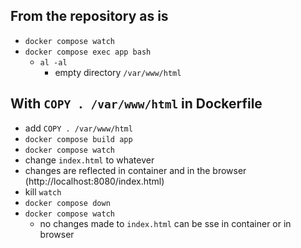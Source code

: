 ## From the repository as is

- `docker compose watch`
- `docker compose exec app bash`
    - `al -al`
        - empty directory `/var/www/html`

## With `COPY . /var/www/html` in Dockerfile

- add `COPY . /var/www/html`
- `docker compose build app`
- `docker compose watch`
- change `index.html` to whatever
- changes are reflected in container and in the browser (http://localhost:8080/index.html)
- kill `watch`
- `docker compose down`
- `docker compose watch`
  - no changes made to `index.html` can be sse in container or in browser
